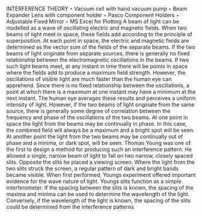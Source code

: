  INTERFERENCE THEORY
 ◦ Vacuum cell with hand vacuum pump
 ◦ Beam Expander Lens with component holder
 ◦ Pasco Component Holders
 ◦ Adjustable Fixed Mirror
 ◦ MS Excel for Plotting
 A beam of light can be modelled as a wave of oscillating electric and magnetic fields. When two beams of
 light meet in space, these fields add according to the principle of superposition. At each point in space,
 the electric and magnetic fields are determined as the vector sum of the fields of the separate beams.
 If the two beams of light originate from separate sources, there is generally no fixed relationship between
 the electromagnetic oscillations in the beams. If two such light beams meet, at any instant in time there
 will be points in space where the fields add to produce a maximum field strength.
 However, the oscillations of visible light are much faster than the human eye can apprehend. Since there
 is no fixed relationship between the oscillations, a point at which there is a maximum at one instant
 may have a minimum at the next instant. The human eye averages these results and perceives a uniform
 intensity of light. However, if the two beams of light originate from the same source, there is generally
 some degree of correlation between the frequency and phase of the oscillations of the two beams. At one
 point in space the light from the beams may be continually in phase. In this case, the combined field will
 always be a maximum and a bright spot will be seen. At another point the light from the two beams may
 be continually out of phase and a minima, or dark spot, will be seen.
 Thomas Young was one of the first to design a method for producing such an interference pattern. He
 allowed a single, narrow beam of light to fall on two narrow, closely spaced slits. Opposite the slits he
 placed a viewing screen. Where the light from the two slits struck the screen, a regular pattern of dark
 and bright bands became visible. When first performed, Youngs experiment offered important evidence for
 the wave nature of light.
 Youngs slits function as a simple interferometer. If the spacing between the slits is known, the spacing of
 the maxima and minima can be used to determine the wavelength of the light. Conversely, if the wavelength
 of the light is known, the spacing of the slits could be determined from the interference patterns